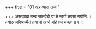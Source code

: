 +++
title = "01 अक्रव्यादा तन्वा"

+++
अक्रव्यादा तन्वा जातवेदो या ते स्वर्गा तपसा सयोनिः ।  
तयोदनमभिश्राम्यैतं तया नो अग्ने महि शर्म यच्छः ॥ १ ॥